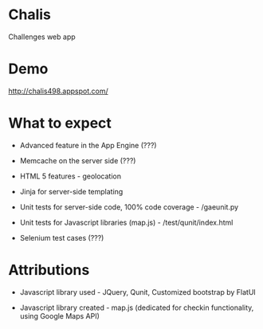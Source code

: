 Chalis
======

Challenges web app

Demo
=========

http://chalis498.appspot.com/

What to expect
=========

* Advanced feature in the App Engine (???)

* Memcache on the server side (???)

* HTML 5 features - geolocation

* Jinja for server-side templating

* Unit tests for server-side code, 100% code coverage - /gaeunit.py

* Unit tests for Javascript libraries (map.js) - /test/qunit/index.html

* Selenium test cases (???)

Attributions
=========

* Javascript library used - JQuery, Qunit, Customized bootstrap by FlatUI

* Javascript library created - map.js (dedicated for checkin functionality, using Google Maps API)
